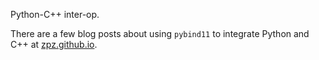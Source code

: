 Python-C++ inter-op.

There are a few blog posts about using `pybind11` to integrate Python and C++
at [zpz.github.io](http://zpz.github.io).
